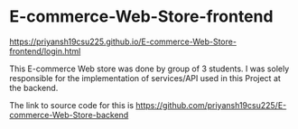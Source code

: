 # E-commerce-Web-Store-frontend

https://priyansh19csu225.github.io/E-commerce-Web-Store-frontend/login.html

This E-commerce Web store was done by group of 3 students. I was solely responsible for the implementation of services/API used in this Project at the backend. 

The link to source code for this is https://github.com/priyansh19csu225/E-commerce-Web-Store-backend
